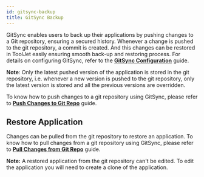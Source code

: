 ```yaml
---
id: gitsync-backup
title: GitSync Backup
---
```


GitSync enables users to back up their applications by pushing changes to a Git repository, ensuring a secured history. Whenever a change is pushed to the git repository, a commit is created. And this changes can be restored in ToolJet easily ensuring smooth back-up and restoring process. For details on configuring GitSync, refer to the **[GitSync Configuration](/docs/development-lifecycle/gitsync/gitsync-config)** guide.

**Note**: Only the latest pushed version of the application is stored in the git repository, i.e. whenever a new version is pushed to the git repository, only the latest version is stored and all the previous versions are overridden.

To know how to push changes to a git repository using GitSync, please refer to **[Push Changes to Git Repo](/docs/development-lifecycle/gitsync/push)** guide.

## Restore Application

Changes can be pulled from the git repository to restore an application. To know how to pull changes from a git repository using GitSync, please refer to **[Pull Changes from Git Repo](/docs/development-lifecycle/gitsync/pull)** guide.

**Note:** A restored application from the git repository can't be edited. To edit the application you will need to create a clone of the application.